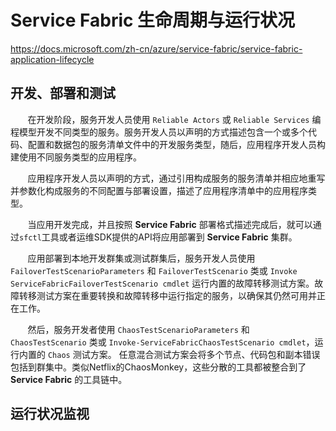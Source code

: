 # Service Fabric 生命周期与运行状况
https://docs.microsoft.com/zh-cn/azure/service-fabric/service-fabric-application-lifecycle
&nbsp;&nbsp;&nbsp;&nbsp;&nbsp;&nbsp;&nbsp;

## 开发、部署和测试

&nbsp;&nbsp;&nbsp;&nbsp;&nbsp;&nbsp;&nbsp;在开发阶段，服务开发人员使用 `Reliable Actors` 或 `Reliable Services` 编程模型开发不同类型的服务。服务开发人员以声明的方式描述包含一个或多个代码、配置和数据包的服务清单文件中的开发服务类型，随后，应用程序开发人员构建使用不同服务类型的应用程序。

&nbsp;&nbsp;&nbsp;&nbsp;&nbsp;&nbsp;&nbsp;应用程序开发人员以声明的方式，通过引用构成服务的服务清单并相应地重写并参数化构成服务的不同配置与部署设置，描述了应用程序清单中的应用程序类型。

&nbsp;&nbsp;&nbsp;&nbsp;&nbsp;&nbsp;&nbsp;当应用开发完成，并且按照 **Service Fabric** 部署格式描述完成后，就可以通过`sfctl`工具或者运维SDK提供的API将应用部署到 **Service Fabric** 集群。

&nbsp;&nbsp;&nbsp;&nbsp;&nbsp;&nbsp;&nbsp;应用部署到本地开发群集或测试群集后，服务开发人员使用 `FailoverTestScenarioParameters` 和 `FailoverTestScenario` 类或 `Invoke ServiceFabricFailoverTestScenario cmdlet` 运行内置的故障转移测试方案。故障转移测试方案在重要转换和故障转移中运行指定的服务，以确保其仍然可用并正在工作。

&nbsp;&nbsp;&nbsp;&nbsp;&nbsp;&nbsp;&nbsp;然后，服务开发者使用 `ChaosTestScenarioParameters` 和 `ChaosTestScenario` 类或 `Invoke-ServiceFabricChaosTestScenario cmdlet`，运行内置的 `Chaos` 测试方案。 任意混合测试方案会将多个节点、代码包和副本错误包括到群集中。类似Netflix的ChaosMonkey，这些分散的工具都被整合到了 **Service Fabric** 的工具链中。

## 运行状况监视
